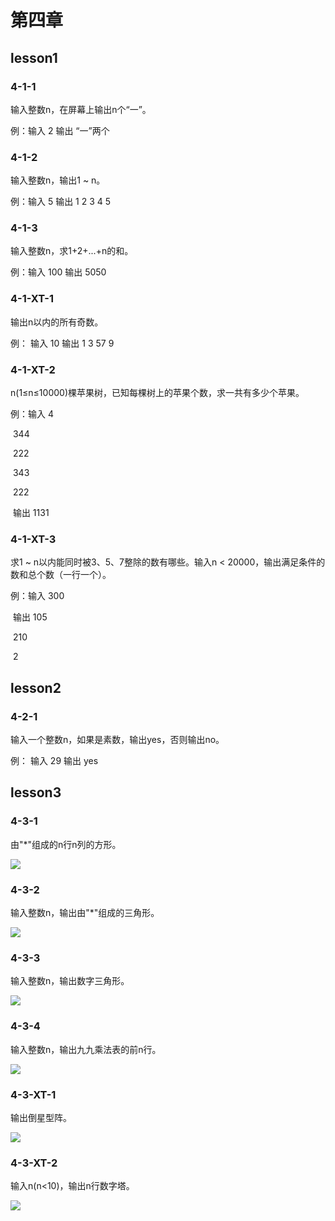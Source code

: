 # 第四章

## lesson1

### 4-1-1

输入整数n，在屏幕上输出n个“一”。

例：输入 2 输出 “一”两个

### 4-1-2

输入整数n，输出1 ~ n。

例：输入 5  输出 1 2 3 4 5

### 4-1-3

输入整数n，求1+2+...+n的和。

例：输入 100 输出 5050

### 4-1-XT-1

输出n以内的所有奇数。

例： 输入 10 输出 1 3 57 9

### 4-1-XT-2

n(1≤n≤10000)棵苹果树，已知每棵树上的苹果个数，求一共有多少个苹果。

例：输入 4

​                344

​                222

​                343

​                222

​       输出 1131

### 4-1-XT-3

求1 ~ n以内能同时被3、5、7整除的数有哪些。输入n < 20000，输出满足条件的数和总个数（一行一个）。

例：输入 300

​       输出  105

​                 210

​                 2

## lesson2

### 4-2-1

输入一个整数n，如果是素数，输出yes，否则输出no。

例： 输入 29 输出 yes

## lesson3

### 4-3-1

由"*"组成的n行n列的方形。

![](https://github.com/kukestan/CPlusPlusTeen/blob/master/book1/Chapter4/pic/4-3-1.png)

### 4-3-2

输入整数n，输出由"*"组成的三角形。

![](https://github.com/kukestan/CPlusPlusTeen/blob/master/book1/Chapter4/pic/4-3-2.png)

### 4-3-3

输入整数n，输出数字三角形。

![](https://github.com/kukestan/CPlusPlusTeen/blob/master/book1/Chapter4/pic/4-3-3.png)

### 4-3-4

输入整数n，输出九九乘法表的前n行。

![](https://github.com/kukestan/CPlusPlusTeen/blob/master/book1/Chapter4/pic/4-3-4.png)

### 4-3-XT-1

输出倒星型阵。

![](https://github.com/kukestan/CPlusPlusTeen/blob/master/book1/Chapter4/pic/4-3-XT-1.png)

### 4-3-XT-2

输入n(n<10)，输出n行数字塔。

![](https://github.com/kukestan/CPlusPlusTeen/blob/master/book1/Chapter4/pic/4-3-XT-2.png)
